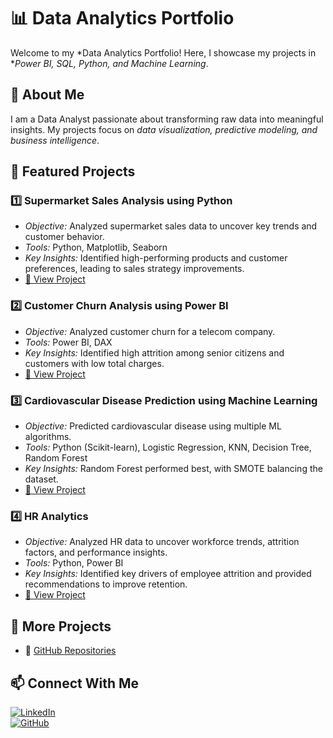 # 📊 Data Analytics Portfolio  
Welcome to my *Data Analytics Portfolio! Here, I showcase my projects in **Power BI, SQL, Python, and Machine Learning*.  

## 🔹 About Me  
I am a Data Analyst passionate about transforming raw data into meaningful insights. My projects focus on *data visualization, predictive modeling, and business intelligence*.  

## 🚀 Featured Projects  

### 1️⃣ Supermarket Sales Analysis using Python  
- *Objective:* Analyzed supermarket sales data to uncover key trends and customer behavior.  
- *Tools:* Python, Matplotlib, Seaborn  
- *Key Insights:* Identified high-performing products and customer preferences, leading to sales strategy improvements.  
- [🔗 View Project](https://github.com/Akshadakambale/Supermarket-Sales-Analysis)  

### 2️⃣ Customer Churn Analysis using Power BI  
- *Objective:* Analyzed customer churn for a telecom company.  
- *Tools:* Power BI, DAX  
- *Key Insights:* Identified high attrition among senior citizens and customers with low total charges.  
- [🔗 View Project](https://github.com/Akshadakambale/Customer-Churn-Analysis)  

### 3️⃣ Cardiovascular Disease Prediction using Machine Learning  
- *Objective:* Predicted cardiovascular disease using multiple ML algorithms.  
- *Tools:* Python (Scikit-learn), Logistic Regression, KNN, Decision Tree, Random Forest  
- *Key Insights:* Random Forest performed best, with SMOTE balancing the dataset.  
- [🔗 View Project](https://github.com/Akshadakambale/Cardiovascular-Disease-Prediction)  

### 4️⃣ HR Analytics  
- *Objective:* Analyzed HR data to uncover workforce trends, attrition factors, and performance insights.  
- *Tools:* Python, Power BI  
- *Key Insights:* Identified key drivers of employee attrition and provided recommendations to improve retention.  
- [🔗 View Project](https://github.com/Akshadakambale/HR-Analytics)  

## 📂 More Projects  
- 🔹 [GitHub Repositories](https://github.com/Akshadakambale?tab=repositories)  

## 📫 Connect With Me  
[![LinkedIn](https://img.shields.io/badge/LinkedIn-Connect-blue?style=flat&logo=linkedin)](https://www.linkedin.com/in/your-profile/)  
[![GitHub](https://img.shields.io/badge/GitHub-Profile-black?style=flat&logo=github)](https://github.com/Akshadakambale)
